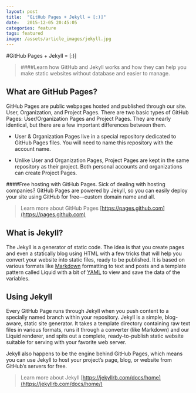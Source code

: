```yaml
---
layout: post
title:  "GitHub Pages + Jekyll = [:)]"
date:   2015-12-05 20:45:05
categories: feature
tags: featured
image: /assets/article_images/jekyll.jpg
---
```

#GitHub Pages + Jekyll = [:)]

>####Learn how GitHub and Jekyll works and how they can help you make static websites without database and easier to manage.

What are GitHub Pages?
----------------

GitHub Pages are public webpages hosted and published through our site. User, Organization, and Project Pages. There are two basic types of GitHub Pages: User/Organization Pages and Project Pages. They are nearly identical, but there are a few important differences between them.

- User & Organization Pages live in a special repository dedicated to GitHub Pages files. You will need to name this repository with the account name.

- Unlike User and Organization Pages, Project Pages are kept in the same repository as their project. Both personal accounts and organizations can create Project Pages.

####Free hosting with GitHub Pages. 
Sick of dealing with hosting companies? GitHub Pages are powered by Jekyll, so you can easily deploy your site using GitHub for free—custom domain name and all.

>Learn more about GitHub Pages [https://pages.github.com](https://pages.github.com)

What is Jekyll?
----------------

The Jekyll is a generator of static code. The idea is that you create pages and even a statically blog using HTML with a few tricks that will help you convert your website into static files, ready to be published.
It is based on various formats like [Markdown](https://en.wikipedia.org/wiki/Markdown) formatting to text and posts and a template pattern called Liquid with a bit of [YAML](yaml.org) to view and save the data of the variables.

Using Jekyll
----------------
Every GitHub Page runs through Jekyll when you push content to a specially named branch within your repository. Jekyll is a simple, blog-aware, static site generator. It takes a template directory containing raw text files in various formats, runs it through a converter (like Markdown) and our Liquid renderer, and spits out a complete, ready-to-publish static website suitable for serving with your favorite web server.

Jekyll also happens to be the engine behind GitHub Pages, which means you can use Jekyll to host your project’s page, blog, or website from GitHub’s servers for free.

>Learn more about Jekyll [https://jekyllrb.com/docs/home](https://jekyllrb.com/docs/home/)

